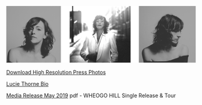 [![](data/image/media/LT-3-PHOTO.png)](https://www.dropbox.com/sh/aje3cry6elw37dw/AABqXSSVJ3vsxVBCFcMZAh4Pa?dl=0)

[Download High Resolution Press Photos](https://www.dropbox.com/sh/aje3cry6elw37dw/AABqXSSVJ3vsxVBCFcMZAh4Pa?dl=0)

[Lucie Thorne Bio](?p=media/bio) 

[Media Release May 2019](data/pr/WheogoHill_MediaRelease_May2019.pdf) pdf - WHEOGO HILL Single Release & Tour
